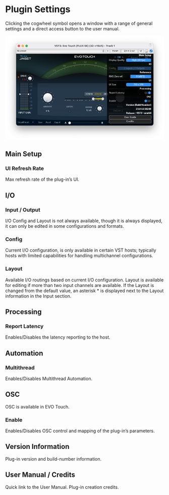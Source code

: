 # Plugin Settings

Clicking the cogwheel symbol opens a window with a range of general settings and a direct access button to
the user manual.

![](include/evoTouch_opt.png)

## Main Setup

### UI Refresh Rate

Max refresh rate of the plug-in’s UI.

## I/O

### Input / Output

I/O Config and Layout is not always available, though it is always displayed, it can only be edited in some
configurations and formats.

### Config


Current I/O configuration, is only available in certain VST hosts; typically hosts with limited capabilities for
handling multichannel configurations.

### Layout

Available I/O routings based on current I/O configuration. Layout is available for editing if more than two input
channels are available. If the Layout is changed from the default value, an asterisk * is displayed next to the
Layout information in the Input section.

## Processing

### Report Latency

Enables/Disables the latency reporting to the host.

## Automation

### Multithread

Enables/Disables Multithread Automation.

## OSC

OSC is available in EVO Touch.

### Enable

Enables/Disables OSC control and mapping of the plug-in’s parameters.


## Version Information

Plug-in version and build-number information.

## User Manual / Credits

Quick link to the User Manual. Plug-in creation credits.

